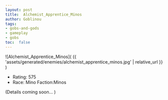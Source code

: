 ```yaml
---
layout: post
title:  Alchemist_Apprentice_Minos
author: Goblinou
tags:
- gobs-and-gods
- gameplay
- gobs
toc:  false
---
```


![Alchemist_Apprentice_Minos]( {{ 'assets/generated/enemies/alchemist_apprentice_minos.jpg' | relative_url }} )
- Rating: 575
- Race: Mino  Faction:Minos

(Details coming soon... )